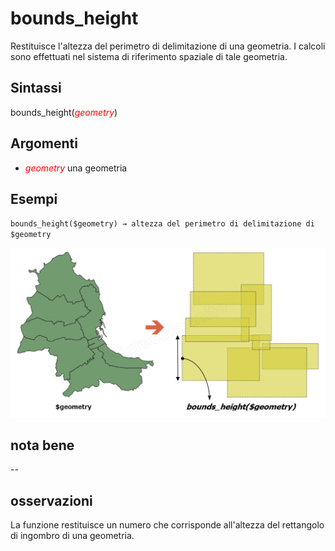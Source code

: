 # bounds_height

Restituisce l'altezza del perimetro di delimitazione di una geometria. I calcoli sono effettuati nel sistema di riferimento spaziale di tale geometria.

## Sintassi

bounds_height(*<span style="color:red;">geometry</span>*)

## Argomenti

* *<span style="color:red;">geometry</span>* una geometria

## Esempi

`bounds_height($geometry) → altezza del perimetro di delimitazione di $geometry`

![](../../img/geometria/bounds/bounds_height1.png)

## nota bene

--

## osservazioni

La funzione restituisce un numero che corrisponde all'altezza del rettangolo di ingombro di una geometria.
